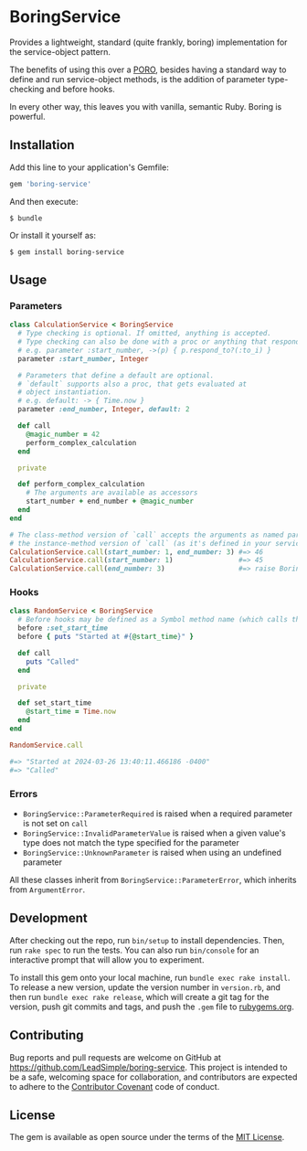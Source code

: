 # BoringService

Provides a lightweight, standard (quite frankly, boring) implementation for the service-object pattern.

The benefits of using this over a [PORO](https://en.wikipedia.org/wiki/Plain_old_Java_object), besides having a standard way to define and run service-object methods, is the addition of parameter type-checking and before hooks.

In every other way, this leaves you with vanilla, semantic Ruby. Boring is powerful.

## Installation

Add this line to your application's Gemfile:

```ruby
gem 'boring-service'
```

And then execute:

    $ bundle

Or install it yourself as:

    $ gem install boring-service

## Usage

### Parameters

```ruby
class CalculationService < BoringService
  # Type checking is optional. If omitted, anything is accepted.
  # Type checking can also be done with a proc or anything that responds to #===
  # e.g. parameter :start_number, ->(p) { p.respond_to?(:to_i) }
  parameter :start_number, Integer

  # Parameters that define a default are optional.
  # `default` supports also a proc, that gets evaluated at
  # object instantiation.
  # e.g. default: -> { Time.now }
  parameter :end_number, Integer, default: 2

  def call
    @magic_number = 42
    perform_complex_calculation
  end

  private

  def perform_complex_calculation
    # The arguments are available as accessors
    start_number + end_number + @magic_number
  end
end

# The class-method version of `call` accepts the arguments as named parameters and, subsequently, calls
# the instance-method version of `call` (as it's defined in your service object).
CalculationService.call(start_number: 1, end_number: 3) #=> 46
CalculationService.call(start_number: 1)                #=> 45
CalculationService.call(end_number: 3)                  #=> raise BoringService::ParameterRequired
```

### Hooks

```ruby
class RandomService < BoringService
  # Before hooks may be defined as a Symbol method name (which calls the named method) or as a block
  before :set_start_time
  before { puts "Started at #{@start_time}" }

  def call
    puts "Called"
  end

  private

  def set_start_time
    @start_time = Time.now
  end
end

RandomService.call

#=> "Started at 2024-03-26 13:40:11.466186 -0400"
#=> "Called"
```


### Errors

* `BoringService::ParameterRequired` is raised when a required parameter is not set on `call`
* `BoringService::InvalidParameterValue` is raised when a given value's type does not match the type specified for the parameter
* `BoringService::UnknownParameter` is raised when using an undefined parameter

All these classes inherit from `BoringService::ParameterError`, which inherits from `ArgumentError`.


## Development

After checking out the repo, run `bin/setup` to install dependencies. Then, run `rake spec` to run the tests. You can also run `bin/console` for an interactive prompt that will allow you to experiment.

To install this gem onto your local machine, run `bundle exec rake install`. To release a new version, update the version number in `version.rb`, and then run `bundle exec rake release`, which will create a git tag for the version, push git commits and tags, and push the `.gem` file to [rubygems.org](https://rubygems.org).

## Contributing

Bug reports and pull requests are welcome on GitHub at https://github.com/LeadSimple/boring-service. This project is intended to be a safe, welcoming space for collaboration, and contributors are expected to adhere to the [Contributor Covenant](http://contributor-covenant.org) code of conduct.


## License

The gem is available as open source under the terms of the [MIT License](http://opensource.org/licenses/MIT).
